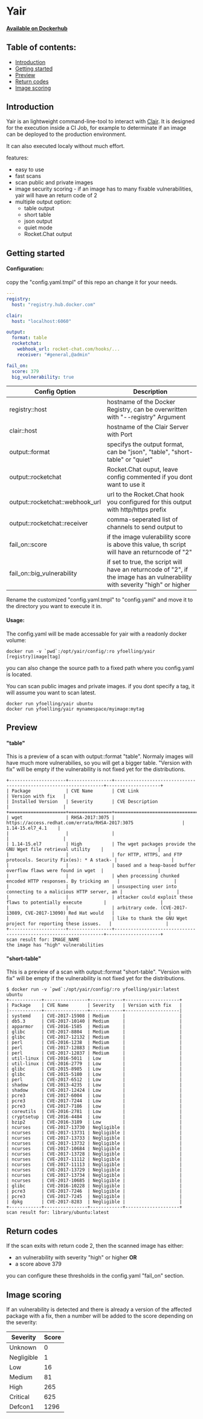 # Yair
#### **[Available on Dockerhub](https://hub.docker.com/r/yfoelling/yair/)** 

## Table of contents:
- [Introduction](#introduction)
- [Getting started](#getting-started)
- [Preview](#preview)
- [Return codes](#return-codes)
- [Image scoring](#image-scoring)

## Introduction
Yair is an lightweight command-line-tool to interact with [Clair](https://github.com/coreos/clair).
It is designed for the execution inside a CI Job, for example to determinate if an image can be deployed to the production environment.

It can also executed localy without much effort.

features:
  - easy to use
  - fast scans
  - scan public and private images
  - image security scoring - if an image has to many fixable vulnerabilities, yair will have an return code of 2
  - multiple output option:
    - table output
    - short table
    - json output
    - quiet mode
    - Rocket.Chat output

## Getting started
#### Configuration:
copy the "config.yaml.tmpl" of this repo an change it for your needs.
```yaml
---
registry:
  host: "registry.hub.docker.com"

clair:
  host: "localhost:6060"

output:
  format: table
  rocketchat:
    webhook_url: rocket-chat.com/hooks/...
    receiver: "#general,@admin"

fail_on:
  score: 379
  big_vulnerability: true
```
| Config Option | Description |
|---|---|
| registry::host | hostname of the Docker Registry, can be overwritten with "--registry" Argument |
| clair::host | hostname of the Clair Server with Port |
| output::format | specifys the output format, can be "json", "table", "short-table" or "quiet" | 
| output::rocketchat | Rocket.Chat ouput, leave config commented if you dont want to use it |
| output::rocketchat::webhook_url | url to the Rocket.Chat hook you configured for this output with http/https prefix |
| output::rocketchat::receiver | comma-seperated list of channels to send output to |
| fail_on::score | if the image vulerability score is above this value, th script will have an returncode of "2" |
| fail_on::big_vulnerability | if set to true, the script will have an returncode of "2", if the image has an vulnerability with severity "high" or higher |

Rename the customized "config.yaml.tmpl" to "config.yaml" and move it to the directory you want to execute it in. 
#### Usage:
The config.yaml will be made accessable for yair with a readonly docker volume:
``` 
docker run -v `pwd`:/opt/yair/config/:ro yfoelling/yair [registry]image[tag]
```
you can also change the source path to a fixed path where you config.yaml is located.

You can scan public images and private images. if you dont specify a tag, it will assume you want to scan latest.
```
docker run yfoelling/yair ubuntu
docker run yfoelling/yair mynamespace/myimage:mytag
```

## Preview
#### "table"
This is a preview of a scan with output::format "table". Normaly images will have much more vulnerabilies, so you will get a bigger table.
"Version with fix" will be empty if the vulnerability is not fixed yet for the distributions.
```
+---------------------+----------------+------------------------------------------------------------------+--------------------+
| Package             | CVE Name       | CVE Link                                                         | Version with fix   |
| Installed Version   | Severity       | CVE Description                                                  |                    |
+=====================+================+==================================================================+====================+
| wget                | RHSA-2017:3075 | https://access.redhat.com/errata/RHSA-2017:3075                  | 1.14-15.el7_4.1    |
|                     |                |                                                                  |                    |
| 1.14-15.el7         | High           | The wget packages provide the GNU Wget file retrieval utility    |                    |
|                     |                | for HTTP, HTTPS, and FTP protocols. Security Fix(es): * A stack- |                    |
|                     |                | based and a heap-based buffer overflow flaws were found in wget  |                    |
|                     |                | when processing chunked encoded HTTP responses. By tricking an   |                    |
|                     |                | unsuspecting user into connecting to a malicious HTTP server, an |                    |
|                     |                | attacker could exploit these flaws to potentially execute        |                    |
|                     |                | arbitrary code. (CVE-2017-13089, CVE-2017-13090) Red Hat would   |                    |
|                     |                | like to thank the GNU Wget project for reporting these issues.   |                    |
+---------------------+----------------+------------------------------------------------------------------+--------------------+
scan result for: IMAGE_NAME
the image has "high" vulnerabilities
```

#### "short-table"
This is a preview of a scan with output::format "short-table".
"Version with fix" will be empty if the vulnerability is not fixed yet for the distributions.
```
$ docker run -v `pwd`:/opt/yair/config/:ro yfoelling/yair:latest  ubuntu
+------------+----------------+------------+--------------------+
| Package    | CVE Name       | Severity   | Version with fix   |
|------------+----------------+------------+--------------------|
| systemd    | CVE-2017-15908 | Medium     |                    |
| db5.3      | CVE-2017-10140 | Medium     |                    |
| apparmor   | CVE-2016-1585  | Medium     |                    |
| glibc      | CVE-2017-8804  | Medium     |                    |
| glibc      | CVE-2017-12132 | Medium     |                    |
| perl       | CVE-2016-1238  | Medium     |                    |
| perl       | CVE-2017-12883 | Medium     |                    |
| perl       | CVE-2017-12837 | Medium     |                    |
| util-linux | CVE-2016-5011  | Low        |                    |
| util-linux | CVE-2016-2779  | Low        |                    |
| glibc      | CVE-2015-8985  | Low        |                    |
| glibc      | CVE-2015-5180  | Low        |                    |
| perl       | CVE-2017-6512  | Low        |                    |
| shadow     | CVE-2013-4235  | Low        |                    |
| shadow     | CVE-2017-12424 | Low        |                    |
| pcre3      | CVE-2017-6004  | Low        |                    |
| pcre3      | CVE-2017-7244  | Low        |                    |
| pcre3      | CVE-2017-7186  | Low        |                    |
| coreutils  | CVE-2016-2781  | Low        |                    |
| cryptsetup | CVE-2016-4484  | Low        |                    |
| bzip2      | CVE-2016-3189  | Low        |                    |
| ncurses    | CVE-2017-13730 | Negligible |                    |
| ncurses    | CVE-2017-13731 | Negligible |                    |
| ncurses    | CVE-2017-13733 | Negligible |                    |
| ncurses    | CVE-2017-13732 | Negligible |                    |
| ncurses    | CVE-2017-10684 | Negligible |                    |
| ncurses    | CVE-2017-13728 | Negligible |                    |
| ncurses    | CVE-2017-11112 | Negligible |                    |
| ncurses    | CVE-2017-11113 | Negligible |                    |
| ncurses    | CVE-2017-13729 | Negligible |                    |
| ncurses    | CVE-2017-13734 | Negligible |                    |
| ncurses    | CVE-2017-10685 | Negligible |                    |
| glibc      | CVE-2016-10228 | Negligible |                    |
| pcre3      | CVE-2017-7246  | Negligible |                    |
| pcre3      | CVE-2017-7245  | Negligible |                    |
| dpkg       | CVE-2017-8283  | Negligible |                    |
+------------+----------------+------------+--------------------+
scan result for: library/ubuntu:latest
```


## Return codes
If the scan exits with return code 2, then the scanned image has either:
- an vulnerability with severity "high" or higher
**OR** 
- a score above 379

you can configure these thresholds in the config.yaml "fail_on" section.

## Image scoring
If an vulnerability is detected and there is already a version of the affected package with a fix, then a number will be added to the score depending on the severity:

| Severity | Score |
|---|---|
| Unknown | 0 |
| Negligible | 1 |
| Low | 16 |
| Medium | 81 |
| High | 265 |
| Critical | 625 |
| Defcon1 | 1296 |

